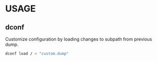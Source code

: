 # USAGE
## dconf
Customize configuration by loading changes to subpath from previous dump.
```bash
dconf load / < "custom.dump"
```
